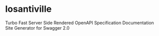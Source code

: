 # losantiville

Turbo Fast Server Side Rendered OpenAPI Specification Documentation Site Generator for Swagger 2.0
